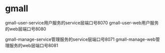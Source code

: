 # gmall
gmall-user-service用户服务的service层端口号8070
gmall-user-web用户服务的web层端口号8080

gmall-manage-service管理服务的service层端口号8071
gmall-manage-web管理服务的web层端口号8081